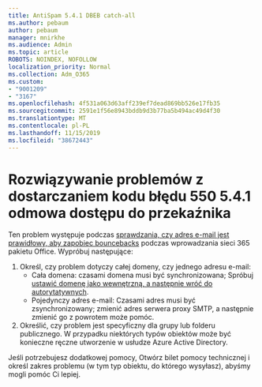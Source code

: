 ```yaml
---
title: AntiSpam 5.4.1 DBEB catch-all
ms.author: pebaum
author: pebaum
manager: mnirkhe
ms.audience: Admin
ms.topic: article
ROBOTS: NOINDEX, NOFOLLOW
localization_priority: Normal
ms.collection: Adm_O365
ms.custom:
- "9001209"
- "3167"
ms.openlocfilehash: 4f531a063d63aff239ef7dead869bb526e17fb35
ms.sourcegitcommit: 2591e1f56e8943bddb9d3b77ba5b494ac49d4f30
ms.translationtype: MT
ms.contentlocale: pl-PL
ms.lasthandoff: 11/15/2019
ms.locfileid: "38672443"
---
```

# <a name="fix-delivery-issues-for-error-code-550-541-relay-access-denied"></a>Rozwiązywanie problemów z dostarczaniem kodu błędu 550 5.4.1 odmowa dostępu do przekaźnika

Ten problem występuje podczas [sprawdzania, czy adres e-mail jest prawidłowy, aby zapobiec bouncebacks](https://docs.microsoft.com/exchange/mail-flow-best-practices/use-directory-based-edge-blocking) podczas wprowadzania sieci 365 pakietu Office. Wypróbuj następujące:

1. Określ, czy problem dotyczy całej domeny, czy jednego adresu e-mail:
    - Cała domena: czasami domena musi być synchronizowana; Spróbuj [ustawić domenę jako wewnętrzną, a następnie wróć do autorytatywnych](https://docs.microsoft.com/exchange/mail-flow-best-practices/manage-accepted-domains/manage-accepted-domains).
    - Pojedynczy adres e-mail: Czasami adres musi być zsynchronizowany; zmienić adres serwera proxy SMTP, a następnie zmienić go z powrotem może pomóc.
2. Określić, czy problem jest specyficzny dla grupy lub folderu publicznego. W przypadku niektórych typów obiektów może być konieczne ręczne utworzenie w usłudze Azure Active Directory.

Jeśli potrzebujesz dodatkowej pomocy, Otwórz bilet pomocy technicznej i określ zakres problemu (w tym typ obiektu, do którego wysyłasz), abyśmy mogli pomóc Ci lepiej.